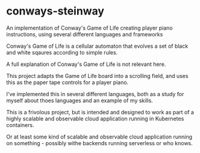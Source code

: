 # conways-steinway
An implementation of Conway's Game of Life creating player piano instructions, using several different languages and frameworks

Conway's Game of Life is a cellular automaton that evolves a set of black and white sqaures according to simple rules.

A full explanation of Conway's Game of Life is not relevant here.

This project adapts the Game of Life board into a scrolling field, and uses this as the paper tape controls for a player piano.

I've implemented this in several different languages, both as a study for myself about thoes languages and an example of my skills.

This is a frivolous project, but is intended and designed to work as part of a highly scalable and observable cloud application running in Kubernetes containers.

Or at least some kind of scalable and observable cloud application running on something - possibly withe backends running serverless or who knows.

